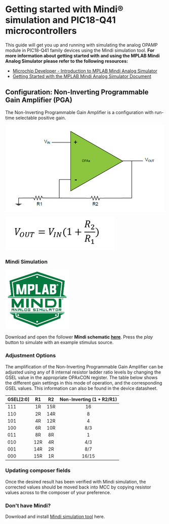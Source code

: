 # Getting started with Mindi® simulation and PIC18-Q41 microcontrollers
This guide will get you up and running with simulating the analog OPAMP module in PIC18-Q41 family devices using the Mindi simulation tool. **For more information about getting started with and using the MPLAB Mindi Analog Simulator please refer to the following resources:**
- [Microchip Developer - Introduction to MPLAB Mindi Analog Simulator](https://microchipdeveloper.com/mindi:mindi-analog-simulator-introduction)
- [Getting Started with the MPLAB Mindi Analog Simulator Document](http://ww1.microchip.com/downloads/en/DeviceDoc/Getting-Started-MPLAB-Mindi-Analog-Simulator-DS50002564B.pdf)

## Configuration: Non-Inverting Programmable Gain Amplifier (PGA)
The Non-Inverting Programmable Gain Amplifier is a configuration with run-time selectable positive gain.

![Non-Inverting PGA](images/configuration.png)

![Non-Inverting PGA Equation](images/non-inverting-gain.PNG)

### Mindi Simulation
![Mindi](images/mplab-mindi-analog-simulator.png)

Download and open the follower **Mindi schematic [here](schematics/Non_inverting_PGA.wxsch)**. Press the _play_ button to simulate with an example stimulus source.

### Adjustment Options
The amplification of the Non-Inverting Programmable Gain Amplifier can be adjusted using any of 8 internal resistor ladder ratio levels by changing the GSEL value in the appropriate OPAxCON register. The table below shows the different gain settings in this mode of operation, and the corresponding GSEL values. This information can also be found in the device datasheet.

|GSEL[2:0]  | R1   | R2   | Non-Inverting (1 + R2/R1)|
|-----------|:----:|:----:|:------------------------:|
|111        | 1R   | 15R  |  16                      |
|110        | 2R   | 14R  |  8                       |
|101        | 4R   | 12R  |  4                       |
|100    	  | 6R   | 10R  |  8/3                     |
|011     	  | 8R   | 8R   |  1                       |
|010        | 12R  | 4R   |  4/3                     |
|001        | 14R  | 2R   |  8/7                     |
|000        | 15R  | 1R   |  16/15                   |

### Updating composer fields
Once the desired result has been verified with Mindi simulation, the corrected values should be moved back into MCC by copying resistor values across to the composer of your preference.

### Don't have Mindi?
Download and install [Mindi simulation tool](https://www.microchip.com/mplab/mplab-mindi) here.
